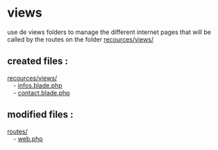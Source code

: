 # views

use de views folders to manage the different internet pages that will be called by the routes on the folder [recources/views/](https://github.com/Geoffrey-Carpentier/1st_laravel_project/tree/main/resources/views)

created files :
----------------
[recources/views/](https://github.com/Geoffrey-Carpentier/1st_laravel_project/tree/main/resources/views)
<br/>&emsp;- [infos.blade.php](https://github.com/Geoffrey-Carpentier/1st_laravel_project/blob/abf5f695bcfcac035068633ab5a7850252546823/resources/views/infos.blade.php)
<br/>&emsp;- [contact.blade.php](https://github.com/Geoffrey-Carpentier/1st_laravel_project/blob/abf5f695bcfcac035068633ab5a7850252546823/resources/views/contact.blade.php)
 
 modified files :
----------------
[routes/](https://github.com/Geoffrey-Carpentier/1st_laravel_project/tree/main/routes)
<br/>&emsp;- [web.php](https://github.com/Geoffrey-Carpentier/1st_laravel_project/blob/abf5f695bcfcac035068633ab5a7850252546823/routes/web.php)
